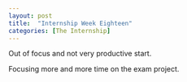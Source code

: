 ```yaml
---
layout: post
title:  "Internship Week Eighteen"
categories: [The Internship]
---
```


Out of focus and not very productive start.

Focusing more and more time on the exam project.



